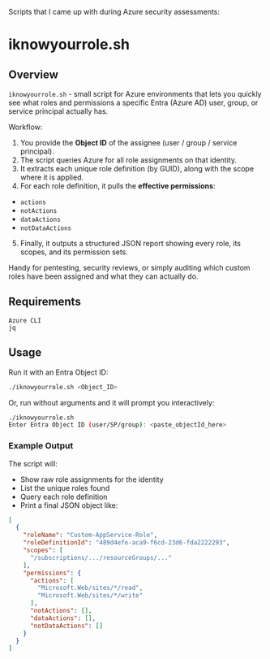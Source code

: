 Scripts that I came up with during Azure security assessments:

# **iknowyourrole.sh**
## Overview
`iknowyourrole.sh` - small script for Azure environments that lets you quickly see what roles and permissions a specific Entra (Azure AD) user, group, or service principal actually has.

Workflow:
1. You provide the **Object ID** of the assignee (user / group / service principal).
2. The script queries Azure for all role assignments on that identity.
3. It extracts each unique role definition (by GUID), along with the scope where it is applied.
4. For each role definition, it pulls the **effective permissions**:
  - `actions`
  - `notActions`
  - `dataActions`
  - `notDataActions`

5. Finally, it outputs a structured JSON report showing every role, its scopes, and its permission sets.

Handy for pentesting, security reviews, or simply auditing which custom roles have been assigned and what they can actually do.


## Requirements
```
Azure CLI
jq
```


## Usage
Run it with an Entra Object ID:
```bash
./iknowyourrole.sh <Object_ID>
```

Or, run without arguments and it will prompt you interactively:
```bash
./iknowyourrole.sh
Enter Entra Object ID (user/SP/group): <paste_objectId_here>
```

### Example Output
The script will:
- Show raw role assignments for the identity
- List the unique roles found
- Query each role definition
- Print a final JSON object like:

```json
[
  {
    "roleName": "Custom-AppService-Role",
    "roleDefinitionId": "489d4efe-aca9-f6cd-23d6-fda2222293",
    "scopes": [
      "/subscriptions/.../resourceGroups/..."
    ],
    "permissions": {
      "actions": [
        "Microsoft.Web/sites/*/read",
        "Microsoft.Web/sites/*/write"
      ],
      "notActions": [],
      "dataActions": [],
      "notDataActions": []
    }
  }
]
```
